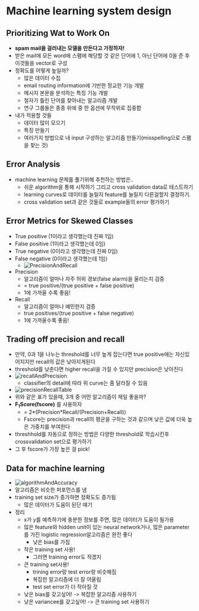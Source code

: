# Machine learning system design

## Prioritizing Wat to Work On
- **spam mail을 걸러내는 모델을 만든다고 가정하자!**
- 받은 mail에 모든 word에 스팸에 해당할 것 같은 단어에 1, 아닌 단어에 0을 준 후 이것들을 vector로 구성
- 정확도를 어떻게 높일까?
    - 많은 데이터 수집
    - email routing information에 기반한 정교한 기능 개발
    - 메시지 본문을 분석하는 특징 기능 개발
    - 철자가 틀린 단어를 찾아내는 알고리즘 개발
    - 연구 그룹들은 종종 위에 중 한 옵션에 무작위로 집중함
- 내가 적용할 것들
    - 데이터 많이 모으기
    - 특징 만들기
    - 여러가지 방법으로 내 input 구성하는 알고리즘 만들기(misspelling으로 스팸을 찾는 것)

## Error Analysis
- machine learning 문제를 풀기위해 추천하는 방법은..
    - 쉬운 algorithm을 통해 시작하기 그리고 cross validation data로 테스트하기
    - learning curves로 데이터를 늘릴지 feature를 늘릴지 다른걸할지 결정하기.
    - cross validation set과 같은 것들로 example들의 error 평가하기

## Error Metrics for Skewed Classes
- True positive (1이라고 생각했는데 진짜 1임)
- False positive (1이라고 생각했는데 0임)
- True negative (0이라고 생각했는데 진짜 0임)
- False negative (0이라고 생각했는데 1임)
    - ![PrecisionAndRecall](https://blog.nillsf.com/wp-content/uploads/2020/05/image-36.png)
- Precision
    - 알고리즘이 얼마나 자주 허위 경보(false alarm)을 울리는지 검증
    - = true positive/(true positive + false positive)
    - 1에 가까울 수록 좋음!
- Recall
    - 알고리즘이 얼마나 예민한지 검증
    - true positives/(true positive + false negative)
    - 1에 가까울수록 좋음!

## Trading off precision and recall
- 만약, 0과 1을 나누는 threshold를 너무 높게 잡는다면 true positive에는 자신있어지지만 recall의 값은 낮아지게된다
- threshold를 낮춘다면 higher recall을 가질 수 있지만 precision은 낮아진다
- ![recallAndPrecision](http://www.holehouse.org/mlclass/11_Machine_Learning_System_Design_files/Image%20[2].png)
    - classifier의 detail에 따라 위 curve는 좀 달라질 수 있음
- ![precisionRecallTable](http://www.holehouse.org/mlclass/11_Machine_Learning_System_Design_files/Image%20[3].png)
- 위와 같은 표가 있을때, 3개 중 어떤 알고리즘이 제일 좋을까?
- **F<sub>1</sub>Score(fscore)** 를 사용하자
    - = 2*(Precision*Recall/(Precision+Recall))
    - Fscore는 precision과 recall의 평균을 구하는 것과 같으며 낮은 값에 더욱 높은 가중치를 부여한다
- threshhold를 자동으로 정하는 방법은 다양한 threshold로 학습시킨후 crossvalidation set으로 평가하기
- 그 후 fscore가 가장 높은 걸 pick!

## Data for machine learning
- ![algorithmAndAccuracy](http://www.holehouse.org/mlclass/11_Machine_Learning_System_Design_files/Image%20[4].png)
- 알고리즘은 비슷한 퍼포먼스를 냄
- training set size가 증가하면 정확도도 증가됨
    - 많은 데이터가 도움이 된단 얘기
- 정리
    - x가 y를 예측하기에 충분한 정보를 주면, 많은 데이터가 도움이 될가용
    - 많은 feature와 hidden unit이 있는 neural network거나, 많은 parameter를 가진 logistic regression알고리즘은 완전 좋다
        - 낮은 bias를 가짐
    - 작은 training set 사용!
        - 그러면 training error도 작겠지
    - 큰 training set사용!
        - trining error랑 test error랑 비슷해짐
        - 복잡한 알고리즘에 더 잘 어울림
        - test set error가 더 작아질 것
    - 낮은 bias를 갖고싶어! -> 복잡한 알고리즘 사용하기
    - 낮은 variancee를 갖고싶어! -> 큰 training set 사용하기